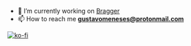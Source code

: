 - 🔭 I’m currently working on [Bragger](https://github.com/itsmaia/bragger)
- 📫 How to reach me **gustavomeneses@protonmail.com**

[![ko-fi](https://ko-fi.com/img/githubbutton_sm.svg)](https://ko-fi.com/I2I85IRUJ)
